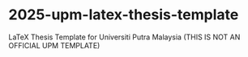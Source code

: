 # 2025-upm-latex-thesis-template
LaTeX Thesis Template for Universiti Putra Malaysia (THIS IS NOT AN OFFICIAL UPM TEMPLATE)
